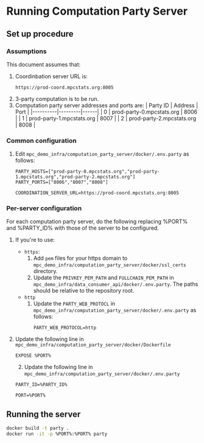 # Running Computation Party Server

## Set up procedure
### Assumptions
This document assumes that:
1. Coordinbation server URL is:
   ```
   https://prod-coord.mpcstats.org:8005
   ```
2. 3-party computation is to be run.
3. Computation party server addresses and ports are:
| Party ID | Address | Port |
|----------|---------|------|
| 0 | prod-party-0.mpcstats.org | 8006 |
| 1 | prod-party-1.mpcstats.org | 8007 |
| 2 | prod-party-2.mpcstats.org | 8008 |
 
### Common configuration
1. Edit `mpc_demo_infra/computation_party_server/docker/.env.party` as follows:
   ```
   PARTY_HOSTS=["prod-party-0.mpcstats.org","prod-party-1.mpcstats.org","prod-party-2.mpcstats.org"]
   PARTY_PORTS=["8006","8007","8008"]
   ```

   ```
   COORDINATION_SERVER_URL=https://prod-coord.mpcstats.org:8005
   ```

### Per-server configuration
For each computation party server, do the following replacing %PORT% and %PARTY_ID% with those of the server to be configured.

1. If you're to use:
   - `https`: 
     1. Add `pem` files for your https domain to `mpc_demo_infra/computation_party_server/docker/ssl_certs` directory.
     2. Update the `PRIVKEY_PEM_PATH` and `FULLCHAIN_PEM_PATH` in `mpc_demo_infra/data_consumer_api/docker/.env.party`. The paths should be relative to the repository root.
   - `http`
     1. Update the `PARTY_WEB_PROTOCL` in `mpc_demo_infra/computation_party_server/docker/.env.party` as follows:
        ```
        PARTY_WEB_PROTOCOL=http
        ``` 

2. Update the following line in `mpc_demo_infra/computation_party_server/docker/Dockerfile`
   ```
   EXPOSE %PORT%
   ```
   2. Update the following line in `mpc_demo_infra/computation_party_server/docker/.env.party`
   ```
   PARTY_ID=%PARTY_ID%
   ``` 

   ```
   PORT=%PORT%
   ```

## Running the server
```bash
docker build -t party .
docker run -it -p %PORT%:%PORT% party 
```

